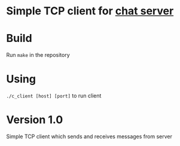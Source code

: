 Simple TCP client for [chat server](https://github.com/seniorkot/Chat-Server)
=

# Build
Run `make` in the repository

# Using
`./c_client [host] [port]` to run client

# Version 1.0
Simple TCP client which sends and receives messages from server